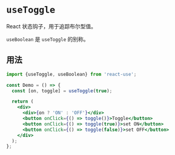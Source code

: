 # `useToggle`

React 状态钩子，用于追踪布尔型值。

 `useBoolean` 是 `useToggle` 的别称。


## 用法

```jsx
import {useToggle, useBoolean} from 'react-use';

const Demo = () => {
  const [on, toggle] = useToggle(true);

  return (
    <div>
      <div>{on ? 'ON' : 'OFF'}</div>
      <button onClick={() => toggle()}>Toggle</button>
      <button onClick={() => toggle(true)}>set ON</button>
      <button onClick={() => toggle(false)}>set OFF</button>
    </div>
  );
};
```
